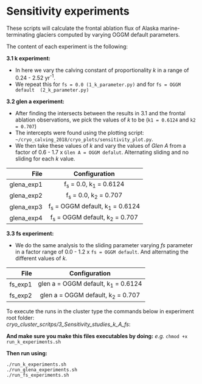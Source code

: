 # Sensitivity experiments 

These scripts will calculate the frontal ablation flux of Alaska marine-terminating 
glaciers computed by varying OGGM default parameters.

The content of each experiment is the following:

**3.1 k experiment:**   
*  In here we vary the calving constant of proportionality *k* in a range of 
0.24 -  2.52 yr<sup>-1</sup>.    
* We repeat this for `fs = 0.0 (1_k_parameter.py)` and for `fs = OGGM default 
(2_k_parameter.py)`   

**3.2 glen a experiment:**   
*  After finding the intersects between the results in 3.1 and the frontal 
ablation observations, we pick the values of *k* to be (`k1 = 0.6124` and
 `k2 = 0.707`)   
* The intercepts were found using the plotting script: `~/cryo_calving_2018/cryo_plots/sensitivity_plot.py`.   
* We then take these values of *k* and vary the values of *Glen A* from a factor of 
0.6 - 1.7 x `Glen A = OGGM defalut`. Alternating sliding and no sliding for each *k* value. 

| File           | Configuration                                          |
| -------------: | :-----------------------------------------------------:|
| glena_exp1     | f<sub>s</sub> = 0.0, k<sub>1</sub> = 0.6124            |
| glena_exp2     | f<sub>s</sub> = 0.0, k<sub>2</sub> = 0.707             |
| glena_exp3     | f<sub>s</sub> = OGGM default, k<sub>1</sub> = 0.6124   |
| glena_exp4     | f<sub>s</sub> = OGGM default, k<sub>2</sub> = 0.707    |

**3.3 fs experiment:**
* We do the same analysis to the sliding parameter varying *fs* parameter
in a factor range of 0.0 - 1.2 x `fs = OGGM default`. And alternating the different values of *k*.

| File        | Configuration                                          |
| ----------: | :-----------------------------------------------------:|
| fs_exp1     | glen a = OGGM default, k<sub>1</sub> = 0.6124          |
| fs_exp2     | glen a = OGGM default, k<sub>2</sub> = 0.707           |

To execute the runs in the cluster type the commands below in experiment root folder:    
 *cryo_cluster_scritps/3_Sensitivity_studies_k_A_fs*:     

**And make sure you make this files executables by doing:** *e.g.* `chmod +x run_k_experiments.sh`    

**Then run using:**     

`./run_k_experiments.sh`   
`./run_glena_experiments.sh`   
`./run_fs_experiments.sh`   
 
 
